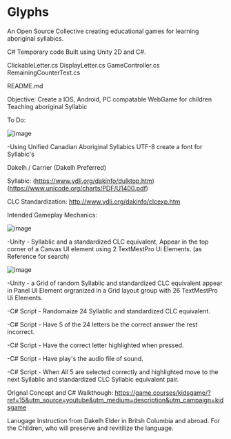# Glyphs

An Open Source Collective creating educational games for learning aboriginal syllabics.



C# Temporary code Built using Unity 2D and C#.

ClickableLetter.cs
DisplayLetter.cs
GameController.cs
RemainingCounterText.cs

README.md



  Objective: Create a IOS, Android, PC compatable WebGame for children Teaching aboriginal Syllabic


To Do:


![image](https://user-images.githubusercontent.com/26759760/155913063-f5959846-8820-4a95-a9d3-944d64e1cb4f.png)

-Using Unified Canadian Aboriginal Syllabics UTF-8 create a font for Syllabic's 

  Dakelh / Carrier (Dakelh Preferred)

  Syllabic:
  (https://www.ydli.org/dakinfo/dulktop.htm) (https://www.unicode.org/charts/PDF/U1400.pdf)

  CLC Standardization:
  http://www.ydli.org/dakinfo/clcexp.htm


Intended Gameplay Mechanics:

   ![image](https://user-images.githubusercontent.com/26759760/155910729-f05e2c48-892a-4297-a210-d49b689f8554.png)

  -Unity - Syllablic and a standardized CLC equivalent, Appear in the top corner of a Canvas UI element using 2 TextMestPro Ui Elements.
  (as Reference for search)
  
  ![image](https://user-images.githubusercontent.com/26759760/155911589-6b2221b2-7bc6-4be0-8553-a8632fe21b73.png)

  
  -Unity - a Grid of random Syllablic and standardized CLC equivalent appear in Panel UI Element orgranized in a Grid layout group with 26 TextMestPro Ui Elements.
  
  
  
  -C# Script - Randomaize 24 Syllablic and standardized CLC equivalent. 
  
  -C# Script - Have 5 of the 24 letters be the correct answer the rest incorrect.

  -C# Script - Have the correct letter highlighted when pressed.
  
  -C# Script - Have play's the audio file of sound.

  -C# Script - When All 5 are selected correctly and highlighted move to the next Syllablic and standardized CLC Syllabic equivalent pair.
  


Orignal Concept and C# Walkthough: https://game.courses/kidsgame/?ref=15&utm_source=youtube&utm_medium=description&utm_campaign=kidsgame

Lanugage Instruction from Dakelh Elder in Britsh Columbia and abroad.
For the Children, who will preserve and revitilize the language.
